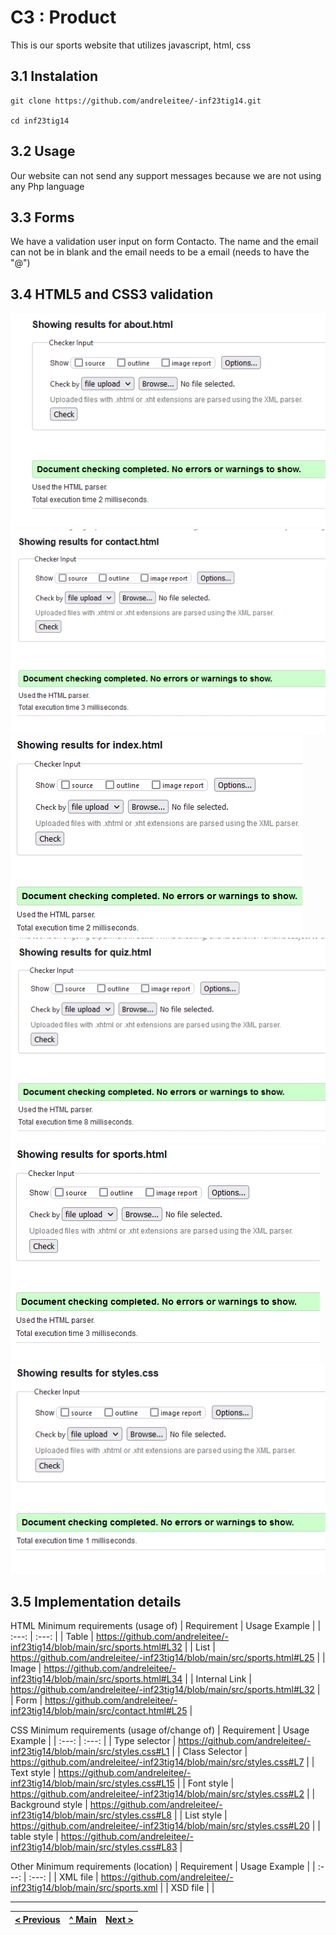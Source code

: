 # C3 : Product

This is our sports website that utilizes javascript, html, css

## 3.1 Instalation

```
git clone https://github.com/andreleitee/-inf23tig14.git

cd inf23tig14
```

## 3.2 Usage

Our website can not send any support messages because we are not using any Php language


## 3.3 Forms

We have a validation user input on form Contacto. The name and the email can not be in blank and the email needs to be a email (needs to have the "@")

## 3.4 HTML5 and CSS3 validation

![An alternative description](images/validacaoW3/about.png) 
![An alternative description](images/validacaoW3/contact.png) 
![An alternative description](images/validacaoW3/index.png) 
![An alternative description](images/validacaoW3/quiz.png) 
![An alternative description](images/validacaoW3/sports.png) 
![An alternative description](images/validacaoW3/stylescss.png) 

## 3.5 Implementation details




HTML Minimum requirements (usage of)
| Requirement | Usage Example |
| :---: | :---: |
| Table | https://github.com/andreleitee/-inf23tig14/blob/main/src/sports.html#L32 |
| List | https://github.com/andreleitee/-inf23tig14/blob/main/src/sports.html#L25 |
| Image | https://github.com/andreleitee/-inf23tig14/blob/main/src/sports.html#L34 |
| Internal Link | https://github.com/andreleitee/-inf23tig14/blob/main/src/sports.html#L32 |
| Form | https://github.com/andreleitee/-inf23tig14/blob/main/src/contact.html#L25 |

CSS Minimum requirements (usage of/change of)
| Requirement | Usage Example |
| :---: | :---: |
| Type selector | https://github.com/andreleitee/-inf23tig14/blob/main/src/styles.css#L1 |
| Class Selector | https://github.com/andreleitee/-inf23tig14/blob/main/src/styles.css#L7 |
| Text style | https://github.com/andreleitee/-inf23tig14/blob/main/src/styles.css#L15 |
| Font style | https://github.com/andreleitee/-inf23tig14/blob/main/src/styles.css#L2 |
| Background style | https://github.com/andreleitee/-inf23tig14/blob/main/src/styles.css#L8 |
| List style | https://github.com/andreleitee/-inf23tig14/blob/main/src/styles.css#L20 |
| table style | https://github.com/andreleitee/-inf23tig14/blob/main/src/styles.css#L83 |

Other Minimum requirements (location)
| Requirement | Usage Example |
| :---: | :---: |
| XML file | https://github.com/andreleitee/-inf23tig14/blob/main/src/sports.xml |
| XSD file |       |





---
[< Previous](c2.md) | [^ Main](../../../) | [Next >](c4.md)
:--- | :---: | ---: 
